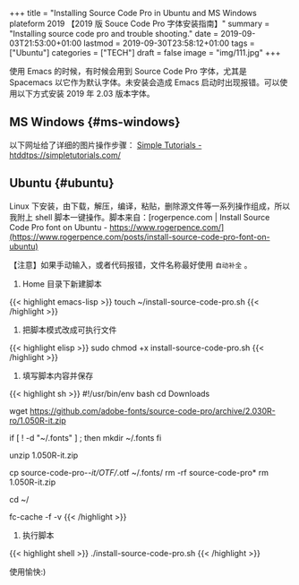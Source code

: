 +++
title = "Installing Source Code Pro in Ubuntu and MS Windows plateform 2019 【2019 版 Souce Code Pro 字体安装指南】"
summary = "Installing source code pro and trouble shooting."
date = 2019-09-03T21:53:00+01:00
lastmod = 2019-09-30T23:58:12+01:00
tags = ["Ubuntu"]
categories = ["TECH"]
draft = false
image = "img/111.jpg"
+++

使用 Emacs 的时候，有时候会用到 Source Code Pro 字体，尤其是 Spacemacs 以它作为默认字体。未安装会造成 Emacs 启动时出现报错。可以使用以下方式安装 2019 年 2.03
版本字体。


## MS Windows {#ms-windows}

以下网址给了详细的图片操作步骤：
[Simple Tutorials - htddtps://simpletutorials.com/](https://simpletutorials.com/c/2759/How+to+install+the+default+Spacemacs+font+on+Windows)


## Ubuntu {#ubuntu}

Linux 下安装，由下载，解压，编译，粘贴，删除源文件等一系列操作组成，所以我附上 shell 脚本一键操作。脚本来自：[rogerpence.com | Install Source Code Pro font on Ubuntu - https://www.rogerpence.com/](https://www.rogerpence.com/posts/install-source-code-pro-font-on-ubuntu)

【注意】如果手动输入，或者代码报错，文件名称最好使用 `自动补全` 。

1.  Home 目录下新建脚本

<!--listend-->

{{< highlight emacs-lisp >}}
touch ~/install-source-code-pro.sh
{{< /highlight >}}

1.  把脚本模式改成可执行文件

<!--listend-->

{{< highlight elisp >}}
sudo chmod +x install-source-code-pro.sh
{{< /highlight >}}

1.  填写脚本内容并保存

<!--listend-->

{{< highlight sh >}}
#!/usr/bin/env bash
cd Downloads

wget https://github.com/adobe-fonts/source-code-pro/archive/2.030R-ro/1.050R-it.zip

if [ ! -d "~/.fonts" ] ; then
mkdir ~/.fonts
fi

unzip 1.050R-it.zip

cp source-code-pro-*-it/OTF/*.otf ~/.fonts/
rm -rf source-code-pro*
rm 1.050R-it.zip

cd ~/

fc-cache -f -v
{{< /highlight >}}

1.  执行脚本

<!--listend-->

{{< highlight shell >}}
./install-source-code-pro.sh
{{< /highlight >}}

使用愉快:)
